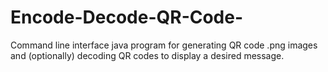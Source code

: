 # Encode-Decode-QR-Code-
Command line interface java program for generating QR code .png images and (optionally) decoding QR codes to display a desired message.
